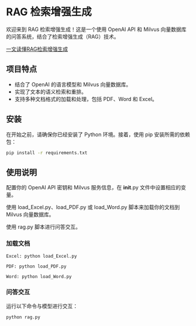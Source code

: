 # RAG 检索增强生成

欢迎来到 RAG 检索增强生成！这是一个使用 OpenAI API 和 Milvus 向量数据库的问答系统，结合了检索增强生成（RAG）技术。

[一文读懂RAG检索增强生成](https://blog.csdn.net/m0_63743577/article/details/135588292?spm=1001.2014.3001.5502)

## 项目特点

- 结合了 OpenAI 的语言模型和 Milvus 向量数据库。
- 实现了文本的语义检索和重排。
- 支持多种文档格式的加载和处理，包括 PDF、Word 和 Excel。

## 安装

在开始之前，请确保你已经安装了 Python 环境。接着，使用 pip 安装所需的依赖包：

```bash
pip install -r requirements.txt
```
## 使用说明
配置你的 OpenAI API 密钥和 Milvus 服务信息，在 __init__.py 文件中设置相应的变量。

使用 load_Excel.py、load_PDF.py 或 load_Word.py 脚本来加载你的文档到 Milvus 向量数据库。

使用 rag.py 脚本进行问答交互。
### 加载文档
```shell
Excel: python load_Excel.py

PDF: python load_PDF.py

Word: python load_Word.py

```
### 问答交互
运行以下命令与模型进行交互：
```python
python rag.py
```
